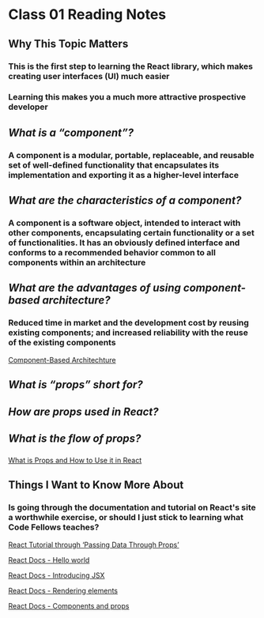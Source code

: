 # Class 01 Reading Notes

## Why This Topic Matters

### This is the first step to learning the React library, which makes creating user interfaces (UI) much easier

### Learning this makes you a much more attractive prospective developer

## *What is a “component”?*

### A component is a modular, portable, replaceable, and reusable set of well-defined functionality that encapsulates its implementation and exporting it as a higher-level interface

## *What are the characteristics of a component?*

### A component is a software object, intended to interact with other components, encapsulating certain functionality or a set of functionalities. It has an obviously defined interface and conforms to a recommended behavior common to all components within an architecture

## *What are the advantages of using component-based architecture?*

### Reduced time in market and the development cost by reusing existing components; and increased reliability with the reuse of the existing components

[Component-Based Architechture](https://www.tutorialspoint.com/software_architecture_design/component_based_architecture.htm)

## *What is “props” short for?*

###

## *How are props used in React?*

###

## *What is the flow of props?*

###

[What is Props and How to Use it in React](https://itnext.io/what-is-props-and-how-to-use-it-in-react-da307f500da0#:~:text=%E2%80%9CProps%E2%80%9D%20is%20a%20special%20keyword,way%20from%20parent%20to%20child)

## Things I Want to Know More About

### Is going through the documentation and tutorial on React's site a worthwhile exercise, or should I just stick to learning what Code Fellows teaches?

[React Tutorial through ‘Passing Data Through Props’](https://reactjs.org/tutorial/tutorial.html)

[React Docs - Hello world](https://reactjs.org/docs/hello-world.html)

[React Docs - Introducing JSX](https://reactjs.org/docs/introducing-jsx.html)

[React Docs - Rendering elements](https://reactjs.org/docs/rendering-elements.html)

[React Docs - Components and props](https://reactjs.org/docs/components-and-props.html)
